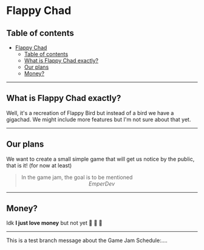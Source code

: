 <!-- Headings -->
# Flappy Chad

## Table of contents
<!--  TOC  -->
- [Flappy Chad](#flappy-chad)
  - [Table of contents](#table-of-contents)
  - [What is Flappy Chad exactly?](#what-is-flappy-chad-exactly)
  - [Our plans](#our-plans)
  - [Money?](#money)

___

## What is Flappy Chad exactly?

Well, it's a recreation of Flappy Bird but instead of a bird we have a gigachad.
We might include more features but I'm not sure about that yet.

___

## Our plans

We want to create a small simple game that will get us notice by the public, that is it! (for now at least)

> In the game jam, the goal is to be mentioned\
> &nbsp;  &nbsp; &nbsp; &nbsp; &nbsp; &nbsp;&nbsp; &nbsp; &nbsp; &nbsp; &nbsp; &nbsp; &nbsp; &nbsp; &nbsp; &nbsp; &nbsp; &nbsp; &nbsp; &nbsp; &nbsp; &nbsp; &nbsp; *EmperDev*

___

## Money?

Idk **I just love money** but not yet :money_with_wings: :money_with_wings:
:money_with_wings:
___
This is a test branch message about the Game Jam Schedule:....